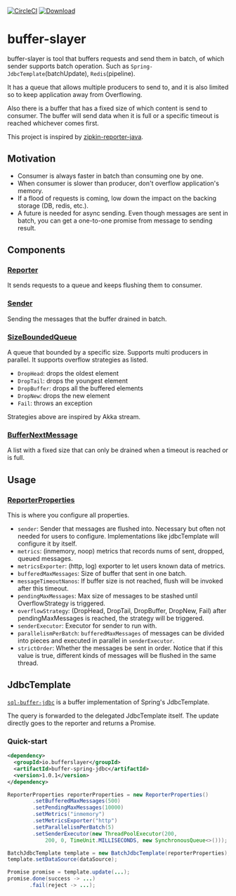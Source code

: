 [![CircleCI](https://circleci.com/gh/tramchamploo/buffer-slayer.svg?style=svg)](https://circleci.com/gh/tramchamploo/buffer-slayer)
[ ![Download](https://api.bintray.com/packages/tramchamploo/tramchamploo/buffer-slayer/images/download.svg) ](https://bintray.com/tramchamploo/tramchamploo/buffer-slayer/_latestVersion)

# buffer-slayer
buffer-slayer is tool that buffers requests and send them in batch, of which sender supports batch operation. Such as `Spring-JdbcTemplate`(batchUpdate), `Redis`(pipeline).

It has a queue that allows multiple producers to send to, and it is also limited so to keep application away from Overflowing. 

Also there is a buffer that has a fixed size of which content is send to consumer. The buffer will send data when it is full or a specific timeout is reached whichever comes first.

This project is inspired by [zipkin-reporter-java](https://github.com/openzipkin/zipkin-reporter-java).
 
## Motivation
* Consumer is always faster in batch than consuming one by one.
* When consumer is slower than producer, don't overflow application's memory.
* If a flood of requests is coming, low down the impact on the backing storage (DB, redis, etc.).
* A future is needed for async sending. Even though messages are sent in batch, you can get a one-to-one promise from message to sending result.

## Components

### [Reporter](core/src/main/java/io/bufferslayer/Reporter.java)
It sends requests to a queue and keeps flushing them to consumer.

### [Sender](core/src/main/java/io/bufferslayer/Sender.java)
Sending the messages that the buffer drained in batch.

### [SizeBoundedQueue](boundedqueue/src/main/java/io/bufferslayer/SizeBoundedQueue.java)
A queue that bounded by a specific size. Supports multi producers in parallel. It supports overflow strategies as listed.

* `DropHead`: drops the oldest element
* `DropTail`: drops the youngest element
* `DropBuffer`: drops all the buffered elements
* `DropNew`: drops the new element
* `Fail`: throws an exception

Strategies above are inspired by Akka stream. 

### [BufferNextMessage](boundedqueue/src/main/java/io/bufferslayer/BufferNextMessage.java)
A list with a fixed size that can only be drained when a timeout is reached or is full.

## Usage

### [ReporterProperties](boundedqueue/src/main/java/io/bufferslayer/ReporterProperties.java)
This is where you configure all properties.

* `sender`: Sender that messages are flushed into. Necessary but often not needed for users to configure. Implementations like jdbcTemplate will configure it by itself.
* `metrics`: (inmemory, noop) metrics that records nums of sent, dropped, queued messages.
* `metricsExporter`: (http, log) exporter to let users known data of metrics.
* `bufferedMaxMessages`: Size of buffer that sent in one batch.
* `messageTimeoutNanos`: If buffer size is not reached, flush will be invoked after this timeout.
* `pendingMaxMessages`: Max size of messages to be stashed until OverflowStrategy is triggered.
* `overflowStrategy`: (DropHead, DropTail, DropBuffer, DropNew, Fail) after pendingMaxMessages is reached, the strategy will be triggered.
* `senderExecutor`: Executor for sender to run with.
* `parallelismPerBatch`: `bufferedMaxMessages` of messages can be divided into pieces and executed in parallel in `senderExecutor`.
* `strictOrder`: Whether the messages be sent in order. Notice that if this value is true, different kinds of messages will be flushed in the same thread.

## JdbcTemplate
[`sql-buffer-jdbc`](/jdbc) is a buffer implementation of Spring's JdbcTemplate.

The query is forwarded to the delegated JdbcTemplate itself. 
The update directly goes to the reporter and returns a Promise.

### Quick-start
```xml
<dependency>
  <groupId>io.bufferslayer</groupId>
  <artifactId>buffer-spring-jdbc</artifactId>
  <version>1.0.1</version>
</dependency>
```

```java
ReporterProperties reporterProperties = new ReporterProperties()
        .setBufferedMaxMessages(500)
        .setPendingMaxMessages(10000)
        .setMetrics("inmemory")
        .setMetricsExporter("http")
        .setParallelismPerBatch(5)
        .setSenderExecutor(new ThreadPoolExecutor(200,
            200, 0, TimeUnit.MILLISECONDS, new SynchronousQueue<>()));

BatchJdbcTemplate template = new BatchJdbcTemplate(reporterProperties);
template.setDataSource(dataSource);

Promise promise = template.update(...);
promise.done(success -> ...)
       .fail(reject -> ...);
```
